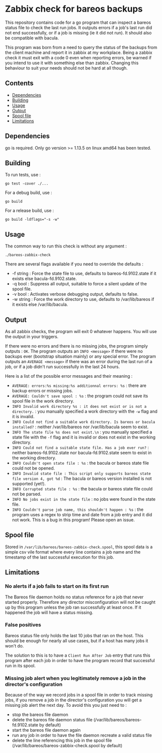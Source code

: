 # Zabbix check for bareos backups

This repository contains code for a go program that can inspect a bareos status file to check the last run jobs. It outputs errors if a job's last run did not end successfully, or if a job is missing (ie it did not run). It should also be compatible with bacula.

This program was born from a need to query the status of the backups from the client machine and report it in zabbix at my workplace. Being a zabbix check it must exit with a code 0 even when reporting errors, be warned if you intend to use it with something else than zabbix. Changing this behaviour to suit your needs should not be hard at all though.

## Contents

- [Dependencies](#dependencies)
- [Building](#building)
- [Usage](#usage)
- [Output](#output)
- [Spool file](#spool-file)
- [Limitations](#limitations)

## Dependencies

go is required. Only go version >= 1.13.5 on linux amd64 has been tested.

## Building

To run tests, use :
```
go test -cover ./...
```

For a debug build, use :
```
go build
```

For a release build, use :
```
go build -ldflags="-s -w"
```

## Usage

The common way to run this check is without any argument :
```
./bareos-zabbix-check
```

There are several flags available if you need to override the defaults :
  - -f string : Force the state file to use, defaults to bareos-fd.9102.state if it exists else bacula-fd.9102.state.
  - -q bool : Suppress all output, suitable to force a silent update of the spool file.
  - -v bool : Activates verbose debugging output, defaults to false.
  - -w string : Force the work directory to use, defaults to /var/lib/bareos if it exists else /var/lib/bacula.

## Output

As all zabbix checks, the program will exit 0 whatever happens. You will use the output in your triggers.

If there were no errors and there is no missing jobs, the program simply outputs : `OK`. The program outputs an `INFO <message>` if there were no backups ever (bootstrap situation mainly) or any special error. The program outputs an `AVERAGE <message>` if there was an error during the last run of a job, or if a job didn't run successfully in the last 24 hours.

Here is a list of the possible error messages and their meaning :
  - `AVERAGE: errors:%s missing:%s additionnal errors: %s` : there are backup errors or missing jobs.
  - `AVERAGE: Couldn't save spool : %s` : the program could not save its spool file in the work directory.
  - `INFO Invalid work directory %s : it does not exist or is not a directory.` : you manually specified a work directory with the `-w` flag and it is invalid.
  - `INFO Could not find a suitable work directory. Is bareos or bacula installed?` : neither /var/lib/bareos nor /var/lib/bacula seem to exist.
  - `INFO The state file %s does not exist.\n` : you manually specified a state file with the `-f` flag and it is invalid or does not exist in the working directory.
  - `INFO Could not find a suitable state file. Has a job ever run?` : neither bareos-fd.9102.state nor bacula-fd.9102.state seem to exist in the working directory.
  - `INFO Couldn't open state file : %s` : the bacula or bareos state file could not be opened.
  - `INFO Invalid state file : This script only supports bareos state file version 4, got %d` : The bacula or bareos version installed is not supported (yet!).
  - `INFO Corrupted state file : %s` : the bacula or bareos state file could not be parsed.
  - `INFO No jobs exist in the state file` : no jobs were found in the state file.
  - `INFO Couldn't parse job name, this shouldn't happen : %s` : the program uses a regex to strip time and date from a job entry and it did not work. This is a bug in this program! Please open an issue.

## Spool file

Stored in `/var/lib/bareos/bareos-zabbix-check.spool`, this spool data is a simple csv vile format where every line contains a job name and the timestamp of the last successful execution for this job.

## Limitations

### No alerts if a job fails to start on its first run

The Bareos file daemon holds no status reference for a job that never started properly. Therefore any director misconfiguration will not be caught up by this program unless the job ran successfully at least once. If it happened the job will have a status missing.

### False positives

Bareos status file only holds the last 10 jobs that ran on the host. This should be enough for nearly all use cases, but if a host has many jobs it won't do.

The solution to this is to have a `Client Run After Job` entry that runs this program after each job in order to have the program record that successful run in its spool.

### Missing job alert when you legitimately remove a job in the director's configuration

Because of the way we record jobs in a spool file in order to track missing jobs, if you remove a job in the director's configuration you will get a missing job alert the next day. To avoid this you just need to :
  - stop the bareos file daemon
  - delete the bareos file daemon status file (/var/lib/bareos/bareos-fd.9102.state by default)
  - start the bareos file daemon again
  - run any job in order to have the file daemon recreate a valid status file
  - delete the line referencing this job in the spool file (/var/lib/bareos/bareos-zabbix-check.spool by default)

